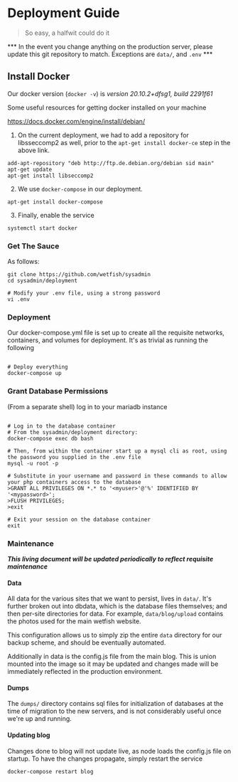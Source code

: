 # Deployment Guide

> So easy, a halfwit could do it

*** In the event you change anything on the production server, please update this git repository to match. Exceptions are `data/`, and `.env` ***

## Install Docker

Our docker version (`docker -v`) is *version 20.10.2+dfsg1, build 2291f61*

Some useful resources for getting docker installed on your machine

https://docs.docker.com/engine/install/debian/

1. On the current deployment, we had to add a repository for libsseccomp2 as well, prior to the `apt-get install docker-ce` step in the above link.

```
add-apt-repository "deb http://ftp.de.debian.org/debian sid main"
apt-get update
apt-get install libseccomp2
```

2. We use `docker-compose` in our deployment.

```
apt-get install docker-compose
```

3. Finally, enable the service

```
systemctl start docker
```

### Get The Sauce

As follows: 

```/bin/sh
git clone https://github.com/wetfish/sysadmin
cd sysadmin/deployment

# Modify your .env file, using a strong password 
vi .env
```

### Deployment

Our docker-compose.yml file is set up to create all the requisite networks, containers, and volumes for deployment. It's as trivial as running the following

```/bin/sh

# Deploy everything
docker-compose up 

```

### Grant Database Permissions

(From a separate shell) log in to your mariadb instance

```/bin/sh

# Log in to the database container
# From the sysadmin/deployment directory: 
docker-compose exec db bash

# Then, from within the container start up a mysql cli as root, using the password you supplied in the .env file
mysql -u root -p 

# Substitute in your username and password in these commands to allow your php containers access to the database
>GRANT ALL PRIVILEGES ON *.* to '<myuser>'@'%' IDENTIFIED BY '<mypassword>';
>FLUSH PRIVILEGES;
>exit

# Exit your session on the database container
exit

```

### Maintenance

***This living document will be updated periodically to reflect requisite maintenance***

#### Data

All data for the various sites that we want to persist, lives in `data/`. It's further broken out into dbdata, which is the database files themselves; and then per-site directories for data. For example,  `data/blog/upload` contains the photos used for the main wetfish website.

This configuration allows us to simply zip the entire `data` directory for our backup scheme, and should be eventually automated.

Additionally in data is the config.js file from the main blog. This is union mounted into the image so it may be updated and changes made will be immediately reflected in the production environment.

#### Dumps
 
The `dumps/` directory contains sql files for initialization of databases at the time of migration to the new servers, and is not considerably useful once we're up and running.

#### Updating blog

Changes done to blog will not update live, as node loads the config.js file on startup. To have the changes propagate, simply restart the service

```
docker-compose restart blog
```
